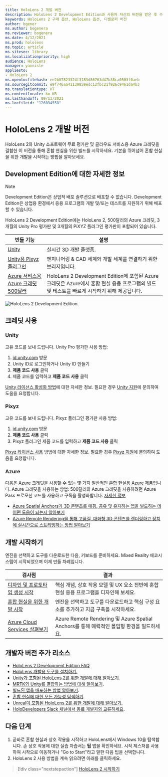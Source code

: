 ```yaml
---
title: HoloLens 2 개발 버전
description: HoloLens 2 Development Edition과 사용자 자신의 버전을 얻은 후 수행할 작업을 알아봅니다.
keywords: HoloLens 2 구매 옵션, HoloLens 옵션, 디벨로퍼 버전
author: bgener
ms.author: bogenera
ms.reviewer: bogenera
ms.date: 4/12/2021
ms.prod: hololens
ms.topic: article
ms.sitesec: library
ms.localizationpriority: high
audience: HoloLens
manager: yannisle
appliesto:
- HoloLens 2
ms.openlocfilehash: ee2b87823324f3183d86763d47b38ca0503f0aeb
ms.sourcegitcommit: e9f746aa41139859edc12fbc21f926c9461da4b3
ms.translationtype: HT
ms.contentlocale: ko-KR
ms.lasthandoff: 09/13/2021
ms.locfileid: "126034558"
---
```

# <a name="hololens-2-development-edition"></a>HoloLens 2 개발 버전

HoloLens 2와 Unity 소프트웨어 무료 평가판 및 클라우드 서비스용 Azure 크레딧을 결합한 이 버전을 통해 혼합 현실을 위한 빌드를 시작하세요. 기본을 뛰어넘어 혼합 현실을 위한 개발을 시작하는 방법을 알아보세요.

## <a name="learn-about-the-development-edition"></a>Development Edition에 대한 자세한 정보

> [!NOTE]
> Development Edition은 상업적 배포 솔루션으로 배포할 수 없습니다. Development Edition은 상업용 환경에서 응용 프로그램의 개발 및/또는 테스트를 지원하기 위해 배포할 수 있습니다.  

HoloLens 2 Development Edition에는 HoloLens 2, 500달러의 Azure 크레딧, 3개월의 Unity Pro 평가판 및 3개월의 PiXYZ 플러그인 평가판이 포함되어 있습니다.

| 번들 기능 | 설명 |
|---|---|
|  [Unity](https://unity.com/) | 실시간 3D 개발 플랫폼.   |
|  [Unity용 Pixyz 플러그인](https://www.pixyz-software.com/plugin/) | 엔지니어링 &amp; CAD 세계와 개발 세계를 연결하기 위한 브리지입니다.   |
| [Azure 서비스용 Azure 크레딧 500달러](https://azure.microsoft.com/resources/) | HoloLens 2 Development Edition에 포함된 Azure 크레딧은 Azure에서 혼합 현실 응용 프로그램의 빌드 및 테스트를 빠르게 시작하기 위해 제공됩니다. |

![HoloLens 2 Development Edition.](./images/hololens-2-dev-ed.png)

## <a name="redeem-your-credits"></a>크레딧 사용

### <a name="unity"></a>Unity
고유 코드를 보내 드립니다. Unity Pro 평가판 사용 방법:
1. [id.unity.com](http://id.unity.com/) 방문
1. Unity ID로 로그인하거나 Unity ID 만들기
1. **제품 코드 사용** 클릭
1. 제품 코드를 입력하고 **제품 코드 사용** 클릭

[Unity 라이선스 활성화 방법](https://support.unity3d.com/hc/articles/211438683-How-do-I-activate-my-license-)에 대한 자세한 정보. 필요한 경우 [Unity 지원](https://support.unity3d.com/hc)에 문의하여 도움을 요청합니다.  

### <a name="pixyz"></a>Pixyz
고유 코드를 보내 드립니다. Pixyz 플러그인 평가판 사용 방법:
1. [id.unity.com](http://id.unity.com/) 방문
1. **제품 코드 사용** 클릭
1. Pixyz 플러그인 제품 코드를 입력하고 **제품 코드 사용** 클릭

[Pixyz 라이선스 사용](https://www.pixyz-software.com/documentations/html/2020.1/review/TrialLicense.html) 방법에 대한 자세한 정보. 필요한 경우 [Pixyz 지원](https://www.pixyz-software.com/support/)에 문의하여 도움을 요청합니다.

### <a name="azure"></a>Azure
다음은 Azure 크레딧을 사용할 수 있는 몇 가지 일반적인 [혼합 현실용 Azure 제품](https://azure.microsoft.com/topic/mixed-reality/)입니다.
Azure 크레딧을 사용하는 방법: 500달러의 Azure 크레딧을 사용하려면 Azure Pass 프로모션 코드를 사용하고 구독을 활성화합니다. [자세한 정보](hololens2-development-edition-faq.yml#how-can-i-redeem-my--500-azure-credit-)

- [Azure Spatial Anchors가 3D 콘텐츠를 매핑, 공유 및 유지하는 앱을 빌드하는 데 어떤 도움이 되는지 알아보기](https://azure.microsoft.com/services/spatial-anchors/)
- [Azure Remote Rendering을 통해 고품질, 대화형 3D 콘텐츠를 렌더링하고 장치에 실시간으로 스트리밍하는 방법 알아보기](https://azure.microsoft.com/services/remote-rendering/)

## <a name="get-started-developing"></a>개발 시작하기

엔진을 선택하고 도구를 다운로드한 다음, 키보드를 준비하세요. Mixed Reality 에코시스템이 시작되었으며 이제 만들 차례입니다.

|     검사점                              |     결과                                                                                                                    |
|---------------------------------------------|---------------------------------------------------------------------------------------------------------------------------------|
|     [디자인 및 프로토타입 생성 시작](/windows/mixed-reality/design/design)         |     핵심 개념, 상호 작용 모델 및 UX 요소 전반에 혼합 현실 응용 프로그램을 디자인해 보세요.     |
|     [혼합 현실을 위한 개발 시작](/windows/mixed-reality/develop/development?tabs=unity)    |     엔진을 선택하고 도구를 다운로드하고 핵심 구성 요소를 추가하고 지금 구축을 시작하세요.                                  |
|     [Azure Cloud Services 살펴보기](/windows/mixed-reality/develop/mixed-reality-cloud-services)            |     Azure Remote Rendering 및 Azure Spatial Anchors를 통해 매력적인 몰입형 환경을 빌드하세요.                                 |

## <a name="developer-edition-additional-resources"></a>개발자 버전 추가 리소스

- [HoloLens 2 Development Edition FAQ](hololens2-development-edition-faq.yml)
- [HoloLens 개발용 도구를 설치하기.](/windows/mixed-reality/develop/install-the-tools?tabs=unity)
- [Unity가 포함된 HoloLens 2를 위한 개발에 대해 알아보기](/windows/mixed-reality/develop/unity/unity-development-overview?tabs=mrtk%2Carr%2Chl2).
- [MRTK와 Unity를 결합하는 방법에 대해 알아보기](/windows/mixed-reality/develop/unity/mrtk-getting-started).
- [빌드된 앱을 배포하는 방법 알아보기](app-deploy-overview.md).
- [혼합 현실에 대한 모든 가능성 탐색하기](/windows/mixed-reality/).
- [Unreal이 포함된 HoloLens 2를 위한 개발에 대해 알아보기.](/windows/mixed-reality/develop/unreal/unreal-development-overview?tabs=mrtk%2Casa)
- [HoloDevelopers Slack 채널에서 동료 개발자와 교류하세요](https://holodevelopersslack.azurewebsites.net/).

## <a name="next-steps"></a>다음 단계

1. 곧바로 혼합 현실과 상호 작용을 시작하고 HoloLens에서 Windows 10을 탐색합니다. 손 상호 작용에 대한 실습 자습서는 **팁** 앱을 확인하세요. 시작 제스처를 사용하여 시작으로 이동하거나 "Go to Start"라고 말한 다음 팁을 선택합니다.
1. HoloLens 2 사용 방법을 계속 읽으려면 아래를 클릭하세요.

> [!div class="nextstepaction"]
> [HoloLens 2 시작하기](hololens2-basic-usage.md)
